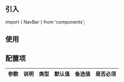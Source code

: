
  ## 引入
  import { NavBar } from 'components';
  ## 使用

  ## 配置项
  | 参数 | 说明 | 类型 | 默认值 |备选值 | 是否必须 |
  | --- | --- | --- | --- | --- | --- |
    